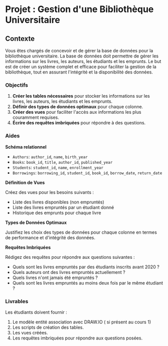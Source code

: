 # Projet : Gestion d'une Bibliothèque Universitaire

## Contexte

Vous êtes chargés de concevoir et de gérer la base de données pour la bibliothèque universitaire. La base de données doit permettre de gérer les informations sur les livres, les auteurs, les étudiants et les emprunts. Le but est de créer un système complet et efficace pour faciliter la gestion de la bibliothèque, tout en assurant l'intégrité et la disponibilité des données.

### Objectifs

1. **Créer les tables nécessaires** pour stocker les informations sur les livres, les auteurs, les étudiants et les emprunts.
2. **Définir des types de données optimaux** pour chaque colonne.
3. **Créer des vues** pour faciliter l'accès aux informations les plus couramment requises.
4. **Écrire des requêtes imbriquées** pour répondre à des questions.

### Aides

**Schéma relationnel**

   - `Authors`: `author_id`, `name`, `birth_year`
   - `Books`: `book_id`, `title`, `author_id`, `published_year`
   - `Students`: `student_id`, `name`, `enrollment_year`
   - `Borrowings`: `borrowing_id`, `student_id`, `book_id`, `borrow_date`, `return_date`


**Définition de Vues**

   Créez des vues pour les besoins suivants :
   - Liste des livres disponibles (non empruntés)
   - Liste des livres empruntés par un étudiant donné
   - Historique des emprunts pour chaque livre

**Types de Données Optimaux**

   Justifiez les choix des types de données pour chaque colonne en termes de performance et d'intégrité des données.

**Requêtes Imbriquées**

   Rédigez des requêtes pour répondre aux questions suivantes :
   - Quels sont les livres empruntés par des étudiants inscrits avant 2020 ?
   - Quels auteurs ont des livres empruntés actuellement ?
   - Quels livres n'ont jamais été empruntés ?
   - Quels sont les livres empruntés au moins deux fois par le même étudiant ?

### Livrables

Les étudiants doivent fournir :
1. Le modèle entité association avec DRAW.IO ( si présent au cours 1)
2. Les scripts de création des tables.
3. Les vues créées.
4. Les requêtes imbriquées pour répondre aux questions posées.
